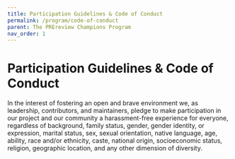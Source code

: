 ```yaml
---
title: Participation Guidelines & Code of Conduct
permalink: /program/code-of-conduct
parent: The PREreview Champions Program
nav_order: 1
---
```


# Participation Guidelines & Code of Conduct

In the interest of fostering an open and brave environment we, as leadership, contributors, and maintainers, pledge to make participation in our project and our community a harassment-free experience for everyone, regardless of background, family status, gender, gender identity, or expression, marital status, sex, sexual orientation, native language, age, ability, race and/or ethnicity, caste, national origin, socioeconomic status, religion, geographic location, and any other dimension of diversity.
